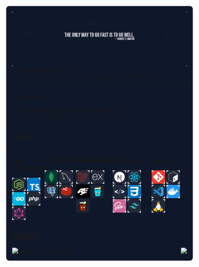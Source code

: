 
<svg fill="none" viewBox="0 0 100% 100%" width="100%" height="2000" xmlns="http://www.w3.org/2000/svg">
  <foreignObject width="100%" height="100%">
    <style>
      .Container{
        background:#0f172a;
        padding:16px;
        border-radius:8px;
      }
    </style>
    <div xmlns="http://www.w3.org/1999/xhtml">
      <div class="Container">
        <img src="./images/github-cover.png" width="100%" />
        Hi! My name is Yan Doro
        <br/>
        I'm  a full-stack Engineer | Go | TypeScript | PHP | ReactJs
        <table height="100vh">
          <tr>
            <td width="70%">
              <h3 align="left">About Me</h3>
              <p align="left">
                I've been working as a full-stack developer since 2018. Throughout my journey, I've worked with a wide
                range of programming languages, from Rust to Clipper, as well as more common ones like Python, Ruby,
                Elixir, and Java. The only constants in my career have been Node.js and React, but I see languages and
                frameworks as just tools to solve problems.
              </p>
              <br>
              <div style="display: flex;  justify-content: space-between;">
                <div style="display: flex; align-items:center; width:30%;">
                  <img src="./icons/dev_logo.svg" width="32" height="32" />
                  &nbsp;
                  Developer Since 2018
                </div>
                <div style="display: flex; align-items:center; width:30%;">
                  <img src="./icons/graduated.svg" width="32" height="32" />
                  &nbsp;
                  Project Management Postgraduated
                </div>
                <div style="display: flex; align-items:center; width:30%;">
                  <img src="./icons/location.svg" width="32" height="32" />
                  &nbsp;
                  Rio de Janeiro, Brasil
                </div>
              </div>
            </td>
            <td>
              <h3 align="right">Socials & Contact</h3>
              <p align="right">
                <a href="https://www.github.com/ydoro" target="_blank" rel="noreferrer">
                  <img src="./icons/Github-Dark.svg" width="32" height="32" />
                </a>
                <a href="https://www.linkedin.com/in/ydoro/" target="_blank" rel="noreferrer">
                  <img src="./icons/LinkedIn.svg" width="32" height="32" />
                </a>
                <a href="mailto:yan_mvd@hotmail.com" target="_blank" rel="noreferrer">
                  <img src="./icons/Gmail-Dark.svg" width="32" height="32" alt="email" />
                </a>
              </p>
              <h3 align="right">Support Me</h3>
              <a href="https://www.buymeacoffee.com/ydoro"><img
                  src="https://cdn.buymeacoffee.com/buttons/v2/default-yellow.png" width="150" align="right" /></a>
            </td>
          </tr>
        </table>
        <h2>Skills</h2>
        <div style="display:flex; justify-content:space-between;width:100%;">
          <div>
            <h3>Top Languages</h3>
            <a href="https://nodejs.org/en/" target="_blank" rel="noreferrer"><img src="./icons/NodeJS-Dark.svg"
                width="36" height="36" alt="NodeJS" /></a>
            <a href="https://www.typescriptlang.org/" target="_blank" rel="noreferrer"><img src="./icons/TypeScript.svg"
                width="36" height="36" alt="TypeScript" /></a>
            <a href="https://go.dev/doc/" target="_blank" rel="noreferrer"><img src="./icons/GoLang.svg" width="36"
                height="36" alt="Go" /></a>
            <a href="https://www.php.net/" target="_blank" rel="noreferrer"><img src="./icons/PHP-Dark.svg" width="36"
                height="36" alt="PHP" /></a>
            <a href="https://graphql.org/" target="_blank" rel="noreferrer"><img src="./icons/GraphQL-Dark.svg"
                width="36" height="36" alt="GraphQL" /></a>
          </div>
          <div>
            <h3>Databases</h3>
            <a href="https://www.mongodb.com/" target="_blank" rel="noreferrer"><img src="./icons/MongoDB.svg"
                width="36" height="36" alt="MongoDB" /></a>
            <a href="https://www.mysql.com/" target="_blank" rel="noreferrer"><img src="./icons/MySQL-Dark.svg"
                width="36" height="36" alt="MySQL" /></a>
            <a href="https://www.postgresql.org/" target="_blank" rel="noreferrer"><img
                src="./icons/PostgreSQL-Dark.svg" width="36" height="36" alt="PostgreSQL" /></a>
            <a href="https://redis.io/" target="_blank" rel="noreferrer"><img src="./icons/Redis-Dark.svg" width="36"
                height="36" alt="Redis" /></a>
          </div>
          <div>
            <h3>Frameworks</h3>
            <a href="https://laravel.com/" target="_blank" rel="noreferrer"><img src="./icons/Laravel-Dark.svg"
                width="36" height="36" alt="Laravel" /></a>
            <a href="https://expressjs.com/" target="_blank" rel="noreferrer"><img src="./icons/ExpressJS-Dark.svg"
                width="36" height="36" alt="Express" /></a>
            <a href="https://fastify.dev/" target="_blank" rel="noreferrer"><img src="./icons/fastify.png" width="36"
                height="36" alt="Fastify" style="border-radius:6px;" /></a>
            <a href="https://github.com/gin-gonic/gin/" target="_blank" rel="noreferrer"><img
                src="./icons/gin-gonic.png" width="36" height="36" style="border-radius:6px;" alt="GinGonic" /></a>
            <a href="https://github.com/urfave/negroni" target="_blank" rel="noreferrer"><img
                src="./icons/negroni-fake-logo.png" width="36" height="36" style="border-radius:6px;"
                alt="Negroni" /></a>
            ...
          </div>
          <div>
            <h3>Front-end</h3>
            <a href="https://nextjs.org/" target="_blank" rel="noreferrer"><img src="./icons/NextJS-Dark.svg" width="36"
                height="36" alt="NextJs" /></a>
            <a href="https://reactjs.org/" target="_blank" rel="noreferrer"><img src="./icons/React-Dark.svg" width="36"
                height="36" alt="React" /></a>
            <a href="https://www.w3schools.com/html/" target="_blank" rel="noreferrer"><img src="./icons/Htmx-Dark.svg"
                width="36" height="36" alt="HTML" /></a>
            <a href="https://www.w3schools.com/css/" target="_blank" rel="noreferrer"><img src="./icons/CSS.svg"
                width="36" height="36" alt="CSS" /></a>
            <a href="https://sass-lang.com/" target="_blank" rel="noreferrer"><img src="./icons/Sass.svg" width="36"
                height="36" alt="Sass" /></a>
            <a href="https://tailwindcss.com/" target="_blank" rel="noreferrer"><img src="./icons/TailwindCSS-Dark.svg"
                width="36" height="36" alt="Tailwind" /></a>
          </div>
          <div>
            <h3>Tools</h3>
            <a href="https://git-scm.com/" target="_blank" rel="noreferrer"><img src="./icons/Git.svg" width="36"
                height="36" alt="Git" /></a>
            <a href="https://www.gnu.org/software/bash/" target="_blank" rel="noreferrer"><img
                src="./icons/Bash-Dark.svg" width="36" height="36" alt="GNU Bash" /></a>
            <a href="https://code.visualstudio.com/" target="_blank" rel="noreferrer"><img src="./icons/VSCode-Dark.svg"
                width="36" height="36" alt="VS Code" /></a>
            <a href="https://www.docker.com/" target="_blank" rel="noreferrer"><img src="./icons/Docker.svg" width="36"
                height="36" alt="Docker" /></a>
            <a href="https://www.linux.org" target="_blank" rel="noreferrer"><img src="./icons/Linux-Dark.svg"
                width="36" height="36" alt="Linux" /></a>
            ...
          </div>
        </div>
        <h2>Badges</h2>
        <div style="display:flex; justify-content: space-between; width: 100%;">
          <a href="http://www.github.com/ydoro">
            <img
              src="https://github-readme-stats.vercel.app/api?username=ydoro&show_icons=true&hide=stars,issues,&count_private=true&title_color=3382ed&text_color=ffffff&icon_color=a855f7&bg_color=0f172a&hide_border=true&show_icons=true"
              alt="ydoro's GitHub stats" width="100%" />
          </a>
          <a href="http://www.github.com/ydoro">
            <img
              src="https://github-readme-streak-stats.herokuapp.com/?user=ydoro&stroke=ffffff&background=0f172a&ring=3382ed&fire=3382ed&currStreakNum=ffffff&currStreakLabel=3382ed&sideNums=ffffff&sideLabels=ffffff&dates=ffffff&hide_border=true"
              height="78%" />
          </a>
        </div>
      </div>
    </div>
  </foreignObject>
</svg>
